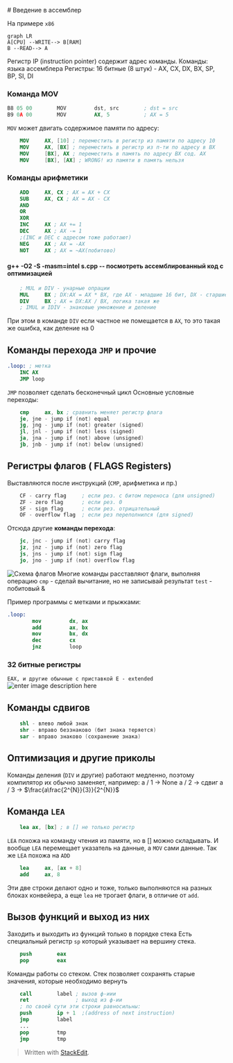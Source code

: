 

﻿# Введение в ассемблер

На примере `x86`
```mermaid
graph LR
A[CPU] --WRITE--> B[RAM]
B --READ--> A
```
Регистр IP (instruction pointer) содержит адрес команды.
Команды: языка ассемблера
Регистры:
16 битные (8 штук) - AX, CX, DX, BX, SP, BP, SI, DI

### Команда MOV
```nasm
B8 05 00		MOV			dst, src		; dst = src
B9 0A 00		MOV			AX, 5			; AX = 5
```
`MOV` может двигать содержимое памяти по адресу:
```nasm
	MOV		AX, [10] ; переместить в регистр из памяти по адресу 10
	MOV		AX, [BX] ; переместить в регистр из п-ти по адресу в BX
	MOV		[BX], AX ; переместить в память по адресу BX сод. AX
	MOV		[BX], [AX] ; WRONG! из памяти в память нельзя
```
### Команды арифметики
```nasm
	ADD		AX, CX ; AX = AX + CX
	SUB		AX, CX ; AX = AX - CX
	AND
	OR
	XOR
	INC		AX ; AX += 1
	DEC		AX ; AX -= 1
	;(INC и DEC с адресом тоже работают)
	NEG 	AX ; AX = -AX
	NOT 	AX ; AX = ~AX(побитово)
```
#### g++ -O2 -S -masm=intel s.cpp -- посмотреть ассемблированный код с оптимизацией 
```nasm
	; MUL и DIV - унарные опрации
	MUL 	BX ; DX:AX = AX * BX, где AX - младшие 16 бит, DX - старшие
	DIV 	BX ; AX = DX:AX / BX, логика такая же
	; IMUL и IDIV - знаковые умножение и деление
```
При этом в команде `DIV` если частное не помещается в `AX`, то это такая же ошибка, как деление на 0
## Команды перехода `JMP` и прочие
```nasm
.loop: ; метка
	INC AX
	JMP loop
```
`JMP` позволяет сделать бесконечный цикл
Основные условные переходы:
```nasm
	cmp		ax, bx ; сравнить меняет регистр флага
	je, jne - jump if (not) equal
	jg, jng - jump if (not) greater (signed)
	jl, jnl - jump if (not) less (signed)
	ja, jna - jump if (not) above (unsigned)
	jb, jnb - jump if (not) below (unsigned)
```
## Регистры флагов ( FLAGS Registers)
Выставляются после инструкций (`CMP`, арифметика и пр.)
```nasm
	CF - carry flag		; если рез. с битом переноса (для unsigned)
	ZF - zero flag 		; если рез. 0
	SF - sign flag 		; если рез. отрицательный
	OF - overflow flag 	; если рез переполнился (для signed)
```
Отсюда другие **команды перехода**:
```nasm
	jc, jnc - jump if (not) carry flag
	jz, jnz - jump if (not) zero flag
	js, jns - jump if (not) sign flag
	jo, jno - jump if (not) overflow flag
```
![Схема флагов](https://lh3.googleusercontent.com/bprNmlPi91w1iuOJJYyde39lFgHqC8h8eDBBSr2tNhwTSxECxaI-mLjAln7iCnmBg_xemAXQt0Dh)
Многие команды расставляют флаги, выполняя операцию
`cmp` - сделай вычитание, но не записывай результат
`test` - побитовый &

Пример программы с метками и прыжками:
```nasm
.loop:
		mov			dx, ax
		add			ax, bx
		mov			bx, dx
		dec 		cx
		jnz			loop
```
### 32 битные регистры
`EAX, и другие обычные с приставкой E - extended`
![enter image description here](https://lh3.googleusercontent.com/1K_32oiZwZIL6fC1UX2UW5jXbtj0ClVSLSIiOJuXitkf3mvVw9MvNhK2wjdXvmVbJUG-m3vyuUwz)
## Команды сдвигов
```nasm
	shl - влево любой знак
	shr - вправо беззнаково (бит знака теряется)
	sar - вправо знаково (сохранение знака)
```
## Оптимизация и другие приколы
Команды деления (`DIV` и другие) работают медленно, поэтому компилятор  их обычно заменяет, например:
 a / 1 -> None
 a / 2 -> сдвиг
 a / 3 -> $\frac{a\frac{2^{N}}{3}}{2^{N}}$

## Команда `LEA`
```nasm
	lea ax, [bx] ; в [] не только регистр
```
`LEA` похожа на команду чтения из памяти, но в [] можно складывать. И вообще `LEA` перемещает указатель на данные, а `MOV` сами данные.
Так же `LEA` похожа на `ADD`
```nasm
	lea 	ax, [ax + 8]
	add		ax, 8
```
Эти две строки делают одно и тоже, только выполняются на разных блоках конвейера, а еще `lea` не трогает флаги, в отличие от `add`.

## Вызов функций и выход из них
Заходить и выходить из функций только в порядке стека
Есть специальный регистр `sp` который указывает на вершину стека.
```nasm
	push		eax
	pop			eax
```
Команды работы со стеком. Стек позволяет сохранять старые значения, которые необходимо вернуть
```nasm
	call 		label ; вызов ф-иии
	ret 			  ; выход из ф-ии
	; по своей сути эти строки равносильны:
	push		ip + 1	;(address of next instruction)
	jmp			label
	...
	pop			tmp
	jmp			tmp
```


> Written with [StackEdit](https://stackedit.io/). 
